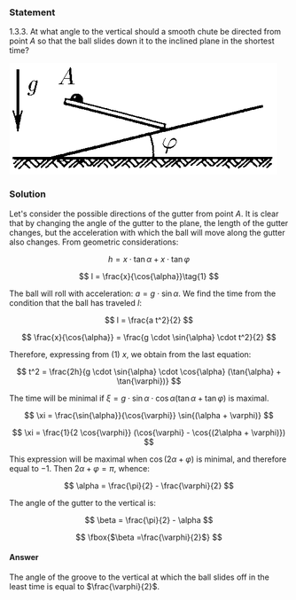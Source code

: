 ###  Statement

$1.3.3.$ At what angle to the vertical should a smooth chute be directed from point $A$ so that the ball slides down it to the inclined plane in the shortest time?

![ For problem $1.3.3$ |483x201, 39%](../../img/1.3.3/statement.png)

### Solution

Let's consider the possible directions of the gutter from point $A$. It is clear that by changing the angle of the gutter to the plane, the length of the gutter changes, but the acceleration with which the ball will move along the gutter also changes. From geometric considerations:

$$
h = x \cdot \tan{\alpha} + x \cdot \tan{\varphi}
$$

$$
l = \frac{x}{\cos{\alpha}}\tag{1}
$$

The ball will roll with acceleration: $a = g \cdot \sin{\alpha}$. We find the time from the condition that the ball has traveled $l$:

$$
l = \frac{a t^2}{2}
$$

$$
\frac{x}{\cos{\alpha}} = \frac{g \cdot \sin{\alpha} \cdot t^2}{2}
$$

Therefore, expressing from $(1)$ $x$, we obtain from the last equation:

$$
t^2 = \frac{2h}{g \cdot \sin{\alpha} \cdot \cos{\alpha} (\tan{\alpha} + \tan{\varphi})}
$$

The time will be minimal if $\xi =g \cdot \sin{\alpha} \cdot \cos{\alpha} (\tan{\alpha} + \tan{\varphi})$ is maximal.

$$
\xi = \frac{\sin{\alpha}}{\cos{\varphi}} \sin{(\alpha + \varphi)}
$$

$$
\xi = \frac{1}{2 \cos{\varphi}} (\cos{\varphi} - \cos{(2\alpha + \varphi)})
$$

This expression will be maximal when $\cos{(2\alpha + \varphi)}$ is minimal, and therefore equal to $-1$. Then $2\alpha + \varphi = \pi$, whence:

$$
\alpha = \frac{\pi}{2} - \frac{\varphi}{2}
$$

The angle of the gutter to the vertical is:

$$
\beta = \frac{\pi}{2} - \alpha
$$

$$
\fbox{$\beta =\frac{\varphi}{2}$}
$$

#### Answer

The angle of the groove to the vertical at which the ball slides off in the least time is equal to $\frac{\varphi}{2}$.